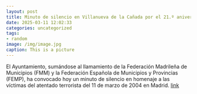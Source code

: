 ```yaml
---
layout: post
title: Minuto de silencio en Villanueva de la Cañada por el 21.º aniversario del 11M
date: 2025-03-11 12:02:33
categories: uncategorized
tags:
- random
image: /img/image.jpg
caption: This is a picture
---
```

El Ayuntamiento, sumándose al llamamiento de la Federación Madrileña de Municipios (FMM) y la Federación Española de Municipios y Provincias (FEMP), ha convocado hoy un minuto de silencio en homenaje a las víctimas del atentado terrorista del 11 de marzo de 2004 en Madrid.   [link](https://www.ayto-villacanada.es/noticias/minuto-de-silencio-en-villanueva-de-la-canada-por-el-21-o-aniversario-del-11m/)
